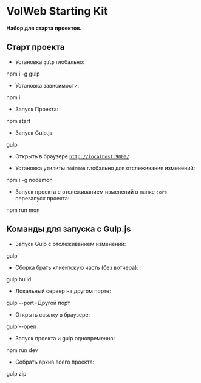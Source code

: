 # VolWeb Starting Kit
**Набор для старта проектов.**

## Старт проекта

* Установка `gulp` глобально:

npm i -g gulp

* Установка зависимости:

npm i

* Запуск Проекта:

npm start

* Запуск Gulp.js:

gulp

* Открыть в браузере [`http://localhost:9000/`](http://localhost:9000/).

* Установка утилиты `nodemon` глобально для отслеживания изменений:

npm i -g nodemon

* Запуск проекта с отслеживанием изменений в папке `core` перезапуск проекта:

npm run mon

## Команды для запуска с Gulp.js

* Запуск Gulp с отслеживанием изменений:

gulp

* Сборка брать клиентскую часть (без вотчера):

gulp build

* Локальный сервер на другом порте:

gulp --port=Другой порт

* Открыть ссылку в браузерe:

gulp --open

* Запуск проекта и gulp одновременно:

npm run dev

* Собрать архив всего проекта:

gulp zip
